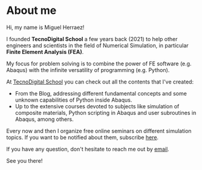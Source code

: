 # About me

Hi, my name is Miguel Herraez!

I founded **TecnoDigital School** a few years back (2021) to help other engineers and scientists in the field of Numerical Simulation, in particular **Finite Element Analysis (FEA)**.

My focus for problem solving is to combine the power of FE software (e.g. Abaqus) with the infinite versatility of programming (e.g. Python).

At [TecnoDigital School](https://tecnodigitalschool.com/) you can check out all the contents that I've created:
- From the Blog, addressing different fundamental concepts and some unknown capabilities of Python inside Abaqus.
- Up to the extensive courses devoted to subjects like simulation of composite materials, Python scripting in Abaqus and user subroutines in Abaqus, among others.

Every now and then I organize free online seminars on different simulation topics. If you want to be notified about them, subscribe [here](https://tecnodigitalschool.com/gift/).

If you have any question, don't hesitate to reach me out by [email](emailto:contact@tecnodigitalschool.com).

See you there!

<!--
**tecnodigitalschool/tecnodigitalschool** is a ✨ _special_ ✨ repository because its `README.md` (this file) appears on your GitHub profile.

Here are some ideas to get you started:

- 🔭 I’m currently working on ...
- 🌱 I’m currently learning ...
- 👯 I’m looking to collaborate on ...
- 🤔 I’m looking for help with ...
- 💬 Ask me about ...
- 📫 How to reach me: ...
- 😄 Pronouns: ...
- ⚡ Fun fact: ...
-->

